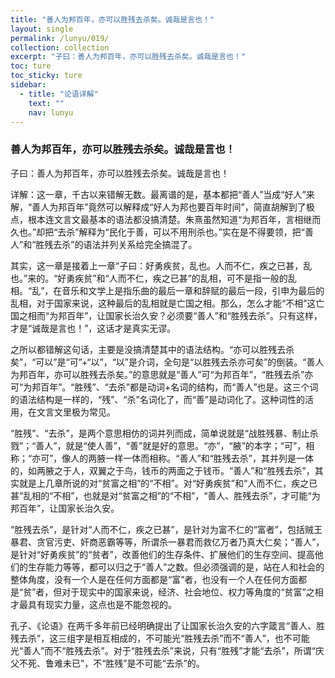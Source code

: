 ```yaml
---
title: "善人为邦百年，亦可以胜残去杀矣。诚哉是言也！"
layout: single
permalink: /lunyu/019/
collection: collection
excerpt: "子曰：善人为邦百年，亦可以胜残去杀矣。诚哉是言也！"
toc: ture
toc_sticky: ture
sidebar:
  - title: "论语详解"
    text: ""
    nav: lunyu
---
```


### 善人为邦百年，亦可以胜残去杀矣。诚哉是言也！

子曰：善人为邦百年，亦可以胜残去杀矣。诚哉是言也！

详解：这一章，千古以来错解无数。最离谱的是，基本都把“善人”当成“好人”来解，“善人为邦百年”竟然可以解释成“好人为邦也要百年时间”，简直胡解到了极点，根本连文言文最基本的语法都没搞清楚。朱熹虽然知道“为邦百年，言相继而久也。”却把“去杀”解释为“民化于善，可以不用刑杀也。”实在是不得要领，把“善人”和“胜残去杀”的语法并列关系给完全搞混了。

其实，这一章是接着上一章“子曰：好勇疾贫，乱也。人而不仁，疾之已甚，乱也。”来的。“好勇疾贫”和“人而不仁，疾之已甚”的乱相，可不是指一般的乱相。“乱”，在音乐和文学上是指乐曲的最后一章和辞赋的最后一段，引申为最后的乱相，对于国家来说，这种最后的乱相就是亡国之相。那么，怎么才能“不相”这亡国之相而“为邦百年”，让国家长治久安？必须要“善人”和“胜残去杀”。只有这样，才是“诚哉是言也！”，这话才是真实无谬。

之所以都错解这句话，主要是没搞清楚其中的语法结构。“亦可以胜残去杀矣”，“可以”是“可”+“以”，“以”是介词，全句是“以胜残去杀亦可矣”的倒装。“善人为邦百年，亦可以胜残去杀矣。”的意思就是“善人”可“为邦百年”，“胜残去杀”亦可“为邦百年”。“胜残”、“去杀”都是动词+名词的结构，而“善人”也是。这三个词的语法结构是一样的，“残”、“杀”名词化了，而“善”是动词化了。这种词性的活用，在文言文里极为常见。

“胜残”、“去杀”，是两个意思相仿的词并列而成，简单说就是“战胜残暴、制止杀戮”；“善人”，就是“使人善”，“善”就是好的意思。“亦”，“腋”的本字；“可”，相称；“亦可”，像人的两腋一样一体而相称。“善人”和“胜残去杀”，其并列是一体的，如两腋之于人，双翼之于鸟，钱币的两面之于钱币。“善人”和“胜残去杀”，其实就是上几章所说的对“贫富之相”的“不相”。对“好勇疾贫”和“人而不仁，疾之已甚”乱相的“不相”，也就是对“贫富之相”的“不相”，“善人、胜残去杀”，才可能“为邦百年”，让国家长治久安。

“胜残去杀”，是针对“人而不仁，疾之已甚”，是针对为富不仁的“富者”，包括贼王暴君、贪官污吏、奸商恶霸等等，所谓杀一暴君而救亿万者乃真大仁矣；“善人”，是针对“好勇疾贫”的“贫者”，改善他们的生存条件、扩展他们的生存空间、提高他们的生存能力等等，都可以归之于“善人”之数。但必须强调的是，站在人和社会的整体角度，没有一个人是在任何方面都是“富”者，也没有一个人在任何方面都是“贫”者，但对于现实中的国家来说，经济、社会地位、权力等角度的“贫富”之相才最具有现实力量，这点也是不能忽视的。

孔子、《论语》在两千多年前已经明确提出了让国家长治久安的六字箴言“善人、胜残去杀”，这三组字是相互相成的，不可能光“胜残去杀”而不“善人”，也不可能光“善人”而不“胜残去杀”。对于“胜残去杀”来说，只有“胜残”才能“去杀”，所谓“庆父不死、鲁难未已”，不“胜残”是不可能“去杀”的。 